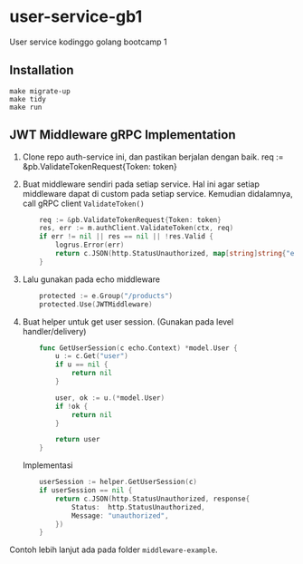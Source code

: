 # user-service-gb1

User service kodinggo golang bootcamp 1

## Installation
```
make migrate-up
make tidy
make run
```

## JWT Middleware gRPC Implementation
1. Clone repo auth-service ini, dan pastikan berjalan dengan baik.
        req := &pb.ValidateTokenRequest{Token: token} 
2. Buat middleware sendiri pada setiap service. Hal ini agar setiap middleware dapat di custom pada setiap service. Kemudian didalamnya, call gRPC client `ValidateToken()`
    ```go
        req := &pb.ValidateTokenRequest{Token: token} 
		res, err := m.authClient.ValidateToken(ctx, req)
		if err != nil || res == nil || !res.Valid {
			logrus.Error(err)
			return c.JSON(http.StatusUnauthorized, map[string]string{"error": "invalid or expired token"})
		}
    ```
3. Lalu gunakan pada echo middleware
    ```go
        protected := e.Group("/products")
	    protected.Use(JWTMiddleware)
    ```
4. Buat helper untuk get user session. (Gunakan pada level handler/delivery)
    ```go
        func GetUserSession(c echo.Context) *model.User {
            u := c.Get("user")
            if u == nil {
                return nil
            }

            user, ok := u.(*model.User)
            if !ok {
                return nil
            }

            return user
        }
    ```

    Implementasi
    ```go
        userSession := helper.GetUserSession(c)
        if userSession == nil {
            return c.JSON(http.StatusUnauthorized, response{
                Status:  http.StatusUnauthorized,
                Message: "unauthorized",
            })
        }
    ```

Contoh lebih lanjut ada pada folder `middleware-example`.

